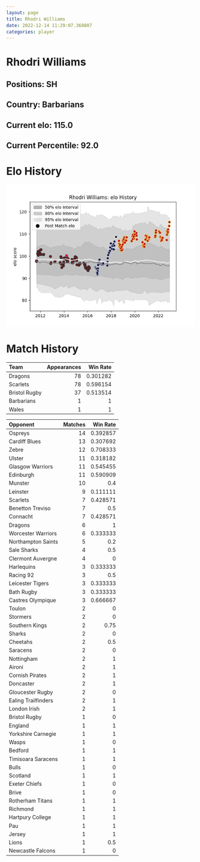 ```yaml
---  
layout: page  
title: Rhodri Williams  
date: 2022-12-14 11:29:07.368807  
categories: player  
---
```

# Rhodri Williams

## Positions: SH

## Country: Barbarians

## Current elo: 115.0

## Current Percentile: 92.0

# Elo History


![elo history](history_RhodriWilliams.png)
# Match History


| Team          |   Appearances |   Win Rate |
|:--------------|--------------:|-----------:|
| Dragons       |            78 |   0.301282 |
| Scarlets      |            78 |   0.596154 |
| Bristol Rugby |            37 |   0.513514 |
| Barbarians    |             1 |   1        |
| Wales         |             1 |   1        |

| Opponent            |   Matches |   Win Rate |
|:--------------------|----------:|-----------:|
| Ospreys             |        14 |   0.392857 |
| Cardiff Blues       |        13 |   0.307692 |
| Zebre               |        12 |   0.708333 |
| Ulster              |        11 |   0.318182 |
| Glasgow Warriors    |        11 |   0.545455 |
| Edinburgh           |        11 |   0.590909 |
| Munster             |        10 |   0.4      |
| Leinster            |         9 |   0.111111 |
| Scarlets            |         7 |   0.428571 |
| Benetton Treviso    |         7 |   0.5      |
| Connacht            |         7 |   0.428571 |
| Dragons             |         6 |   1        |
| Worcester Warriors  |         6 |   0.333333 |
| Northampton Saints  |         5 |   0.2      |
| Sale Sharks         |         4 |   0.5      |
| Clermont Auvergne   |         4 |   0        |
| Harlequins          |         3 |   0.333333 |
| Racing 92           |         3 |   0.5      |
| Leicester Tigers    |         3 |   0.333333 |
| Bath Rugby          |         3 |   0.333333 |
| Castres Olympique   |         3 |   0.666667 |
| Toulon              |         2 |   0        |
| Stormers            |         2 |   0        |
| Southern Kings      |         2 |   0.75     |
| Sharks              |         2 |   0        |
| Cheetahs            |         2 |   0.5      |
| Saracens            |         2 |   0        |
| Nottingham          |         2 |   1        |
| Aironi              |         2 |   1        |
| Cornish Pirates     |         2 |   1        |
| Doncaster           |         2 |   1        |
| Gloucester Rugby    |         2 |   0        |
| Ealing Trailfinders |         2 |   1        |
| London Irish        |         2 |   1        |
| Bristol Rugby       |         1 |   0        |
| England             |         1 |   1        |
| Yorkshire Carnegie  |         1 |   1        |
| Wasps               |         1 |   0        |
| Bedford             |         1 |   1        |
| Timisoara Saracens  |         1 |   1        |
| Bulls               |         1 |   0        |
| Scotland            |         1 |   1        |
| Exeter Chiefs       |         1 |   0        |
| Brive               |         1 |   0        |
| Rotherham Titans    |         1 |   1        |
| Richmond            |         1 |   1        |
| Hartpury College    |         1 |   1        |
| Pau                 |         1 |   1        |
| Jersey              |         1 |   1        |
| Lions               |         1 |   0.5      |
| Newcastle Falcons   |         1 |   0        |